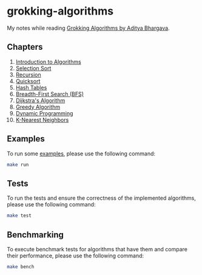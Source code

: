 # grokking-algorithms

My notes while reading [Grokking Algorithms by Aditya Bhargava](https://www.manning.com/books/grokking-algorithms).

## Chapters

1. [Introduction to Algorithms](./chapter1)
2. [Selection Sort](./chapter2)
3. [Recursion](./chapter3)
4. [Quicksort](./chapter4)
5. [Hash Tables](./chapter5)
6. [Breadth-First Search (BFS)](./chapter6)
7. [Dijkstra's Algorithm](./chapter7)
8. [Greedy Algorithm](./chapter8)
9. [Dynamic Programming](./chapter9)
10. [K-Nearest Neighbors](./chapter10)

## Examples

To run some [examples](./example.go), please use the following command:

```sh
make run
```

## Tests

To run the tests and ensure the correctness of the implemented algorithms, please use the following command:

```sh
make test
```

## Benchmarking

To execute benchmark tests for algorithms that have them and compare their performance, please use the following command:

```sh
make bench
```
